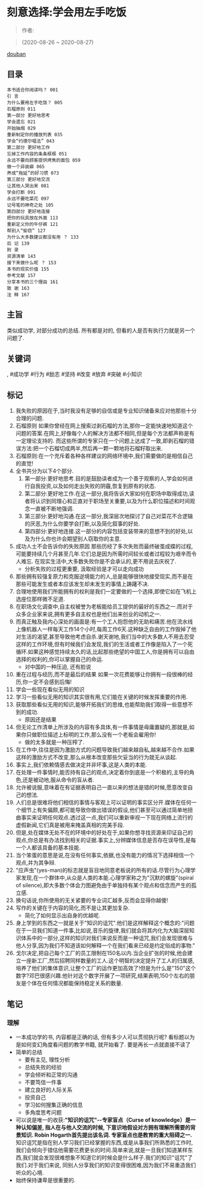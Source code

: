 # 刻意选择:学会用左手吃饭

> 作者:

> (2020-08-26 \~ 2020-08-27)

[douban](https://book.douban.com/subject/30376774/)

## 目录
```
本书适合你阅读吗？ 001
引 言
为什么要用左手吃饭？ 005
石榴原则 011
第一部分 更好地思考
学会遗忘 021
开始抽烟 029
重新制定你的播放列表 035
学会“约德尔唱法” 043
第二部分 更好地工作
忘掉工作内容的条条框框 051
永远不要向顾客提供烤焦的面包 059
做一个异装癖 065
养成“拖延”的好习惯 073
第三部分 更好地交流
让其他人哭出来 081
学会打断 091
永远不要吃菜花 097
记号笔的神奇之处 105
第四部分 更好地连接
把你的玩具放在外面 113
重新定义你的牛仔裤 121
帮别人“偷窃” 127
为什么大多数建议都没有用 ？ 133
后 记 139
附 录
资源清单 143
接下来做什么呢 ？ 153
本书的现实价值 155
参考文献 157
分享本书的三个理由 161
致 谢 163
注 释 167
```

## 主旨
类似成功学, 对部分成功的总结. 所有都是对的, 但看的人是否有执行力就是另一个问题了.

## 关键词
, #成功学 #行为 #励志 #坚持 #改变 #放弃 #突破 #小知识


## 标记
1. 我失败的原因在于,当时我没有足够的自信或是专业知识储备来应对他那些十分合理的问题.
2. 石榴原则 如果你曾经在网上搜索过剥石榴的方法,那你一定能快速地知道这个问题的答案.在网上,好像每个人的解决方法都不相同,但是每个方法都声称是有一定理论支持的. 而这些所谓的专家只在一个问题上达成了一致,即剥石榴的错误方法:把一个石榴切成两半,然后再一颗一颗地将石榴籽取出来.
3. 石榴原则:在一个充斥着各种各样建议的网络环境中,我们需要做的是相信自己的直觉!
4. 全书共分为以下4个部分.
    1. 第一部分:更好地思考.目的是鼓励读者成为一个善于观察的人,学会如何进行自我投资,以及如何走出失败的阴霾,恢复到原有的状态.
    2. 第二部分:更好地工作.在这一部分,我将告诉大家如何在职场中取得成功,读者将认识到同理心和正直对于职场至关重要,以及为什么职位描述和时间观念一直被不断地强调.
    3. 第三部分:更好地沟通.在这一部分,我深层次地探讨了自己对菜花不合逻辑的厌恶,为什么你要学会打断,以及简化叙事的好处.
    4. 第四部分:更好地连接.这一部分的内容包括变装带来的意想不到的好处,以及为什么你也许会期望别人窃取你的主意.
5. 成功人士不会告诉你的失败原因 那些历经了多次失败而最终破茧成蝶的过程,可能要持续几个月甚至几年.它们总是因为所需时间较长或者过程较为艰辛而令人难忘. 在现实生活中,大多数失败你是不会承认的,更不用说去庆祝了.
    * 分析失败的过程更重要, 汲取经验是才可以走向成功
6. 那些拥有较强复原力和克服逆境能力的人,总是能够很快地接受现实,而不是在那些可能发生或者本应该发生却未发生的事情上踌躇不决.
7. 合理地使用我们所能拥有的权利是我们一定要做的一个选择,即使它如在飞机上选座位那样微不足道.
8. 在职场文化调查中,自主权被誉为老板能给员工提供的最好的东西之一.而对于众多企业家来说,拥有更多自主权也是他们出来创业的动机之一.
9. 而真正触及我内心深处的画面是:有一个工人抱怨他的无助和痛苦.他在流水线上像机器人一样每天工作14个小时,每周工作6天.这种缺乏自由的工作毁掉了他对生活的渴望,甚至导致他考虑自杀.谢天谢地,我们当中的大多数人不用去忍受这样的工作环境,但有时候我们会发现,我们的生活或者工作像是陷入了一个死循环.如果这种感觉持续太久的话,比起那些绝望的中国工人,你是拥有可以自由选择的权利的,你可以掌握自己的命运.
    * 对中国的一种压迫, 还有脸说
10. 重在过程与经历,而不是最后的结果 如果一次花费能够让你拥有一段很棒的经历,你一定不会感到后悔!
11. 学会一些现在看似无用的知识
12. 学习一些看似无用的知识其实很有用,它们能在关键的时候发挥重要的作用.
13. 获取那些看似无用的知识,能够开拓我们的思维,也能帮助我们取得一些意想不到的成功.
    * 原因还是结果
14. 但无论工作清单上所涉及的内容有多具体,有一件事情是毋庸置疑的,那就是,如果你只做职位描述上标明的工作,那么没有一个老板会雇用你!
    * 做的太多就是一种压榨了.
15. 在工作中,往往是因为激励方式的问题导致我们越来越自私,越来越不合作.如果这样的激励方式不改变,那么从根本改变那些欠妥当的行为就无从谈起.
16. 事实上,我们依赖情感去做决定并非坏事,这是人类的本能.
17. 在处理一件事情时,能否持有自己的观点,决定着你到底是一个积极的,主导的角色,还是被动地,服从命令的盲从者.
18. 允许被说服,意味着在有证据表明自己一直以来的想法是错的时候,愿意改变自己的想法.
19. 人们总是很难将他们相信的事情与客观上可以证明的事实区分开.媒体在任何一个细节上有失偏颇,都可能导致你做出错误的假设,他们甚至可以通过简单地扭曲事实来证明任何观点.透过这一点,我们可以重新审视一下现在网络上流行的虚假新闻,它们真是被用来掩盖真相的完美手段.
20. 但是,处在媒体无处不在的环境中的好处在于,如果你想寻找资源来印证自己的观点,你总是有办法找到相关的证据.事实上,分辨媒体信息是否存在误导性,是每一个人都该具备的基本技能.
21. 当个笨蛋的意思是说,在没有任何事实,依据,也没有能力的情况下选择相信一个观点,并为其争辩.
22. "应声虫"(yes-man)的标志就是盲目地同意老板说的所有的话.尽管行为心理学家发现,在一个群体中,从众是人类的本能.心理学家称之为"沉默的螺旋"(spiral of silence),即大多数个体会力图避免由于单独持有某个观点和信念而产生的孤立感.
23. 换句话说,你所使用的无关紧要的专业词汇越多,反而会显得你越傻!
24. 写作的关键在于内容的简化,而不是让其更加复杂.
    * 简化了如何显示出自身的优越呢.
25. 身上学到的东西之一就是关于"知识的诅咒".他们是这样解释这个概念的:"问题在于一旦我们知道一件事,比如说,音乐的旋律,我们就会将其内化为大脑深层知识体系中的一部分,这样的知识对我们来说反而是一种诅咒,我们会发现很难与他人分享,因为我们不知道该如何解释一个在我们看来已经是约定俗成的事物."
26. 戈尔决定,把自己每个工厂的员工限制在150名以内.当企业扩张的时候,他会建立一座新工厂,然后招聘同样数量的工人.这个明智的决定提升了工人的归属感,培养了他们的集体意识,让整个工厂的运作更加高效了!但是为什么是"150"这个数字?邓巴很感兴趣.他针对这个数字开展了一项研究,结果表明,150个左右的朋友是个体在任何情况都能保持稳定关系的数量.

## 笔记
### 理解
* 一本成功学的书, 内容都是正确的话, 但有多少人可以贯彻执行呢? 看标题以为是如何变幻角度看问题的教学书籍, 就开始看了. 要是再长一点就直接不读了
* 简单的总结
    * 要有主见, 理性分析
    * 总结失败的经验
    * 学会倾听和正常的沟通
    * 不要笃信一件事
    * 建立良好的人际关系
    * 投资自己
    * 学习如何搜集正确的信息
    * 多角度思考问题
* 可以说是唯一的收获:**"知识的诅咒"\-\-专家盲点（Curse of knowledge）是一种认知偏差, 指人在与他人交流的时候, 下意识地假设对方拥有理解所需要的背景知识. Robin Hogarth首先提出该名词. 专家盲点也是教育的重大阻碍之一.** 知识诅咒是指在别人学习我们已经掌握的东西,或是从事我们所熟悉的工作时,我们会倾向于错估他需要花费更长的时间.简单来说,就是一旦我们知道某样东西,我们就会发现很难想象不知道它的时候会是什么样子.我们的知识"诅咒"了我们.对于我们来说, 同别人分享我们的知识变得很困难,因为我们不易重造我们听众的心境.
* 始终保持谦卑是很重要的.
